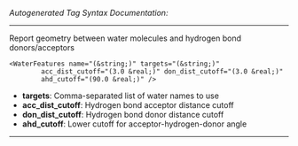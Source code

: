 _Autogenerated Tag Syntax Documentation:_

---
Report geometry between water molecules and hydrogen bond donors/acceptors

```
<WaterFeatures name="(&string;)" targets="(&string;)"
        acc_dist_cutoff="(3.0 &real;)" don_dist_cutoff="(3.0 &real;)"
        ahd_cutoff="(90.0 &real;)" />
```

-   **targets**: Comma-separated list of water names to use
-   **acc_dist_cutoff**: Hydrogen bond acceptor distance cutoff
-   **don_dist_cutoff**: Hydrogen bond donor distance cutoff
-   **ahd_cutoff**: Lower cutoff for acceptor-hydrogen-donor angle

---
